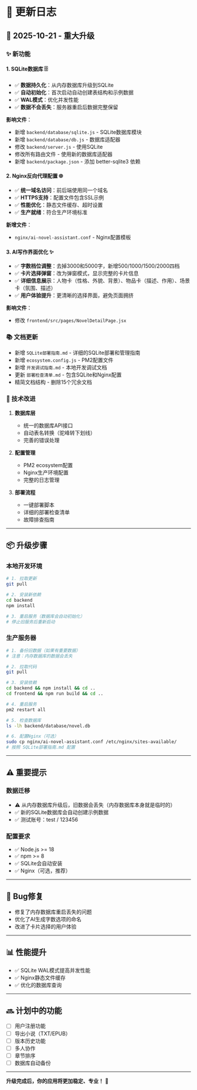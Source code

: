 # 📝 更新日志

## 🚀 2025-10-21 - 重大升级

### ✨ 新功能

#### 1. SQLite数据库 🗄️
- ✅ **数据持久化**：从内存数据库升级到SQLite
- ✅ **自动初始化**：首次启动自动创建表结构和示例数据
- ✅ **WAL模式**：优化并发性能
- ✅ **数据不会丢失**：服务器重启后数据完整保留

**影响文件**：
- 新增 `backend/database/sqlite.js` - SQLite数据库模块
- 新增 `backend/database/db.js` - 数据库适配器
- 修改 `backend/server.js` - 使用SQLite
- 修改所有路由文件 - 使用新的数据库适配器
- 新增 `backend/package.json` - 添加 better-sqlite3 依赖

#### 2. Nginx反向代理配置 🌐
- ✅ **统一域名访问**：前后端使用同一个域名
- ✅ **HTTPS支持**：配置文件包含SSL示例
- ✅ **性能优化**：静态文件缓存、超时设置
- ✅ **生产就绪**：符合生产环境标准

**新增文件**：
- `nginx/ai-novel-assistant.conf` - Nginx配置模板

#### 3. AI写作界面优化 ✨
- ✅ **字数档位调整**：去掉3000和5000字，新增500/1000/1500/2000四档
- ✅ **卡片选择弹窗**：改为弹窗模式，显示完整的卡片信息
- ✅ **详细信息展示**：人物卡（性格、外貌、背景）、物品卡（描述、作用）、场景卡（氛围、描述）
- ✅ **用户体验提升**：更清晰的选择界面，避免页面拥挤

**影响文件**：
- 修改 `frontend/src/pages/NovelDetailPage.jsx`

### 📚 文档更新

- 新增 `SQLite部署指南.md` - 详细的SQLite部署和管理指南
- 新增 `ecosystem.config.js` - PM2配置文件
- 新增 `开发调试指南.md` - 本地开发调试文档
- 更新 `部署检查清单.md` - 包含SQLite和Nginx配置
- 精简文档结构 - 删除15个冗余文档

### 🔧 技术改进

1. **数据库层**
   - 统一的数据库API接口
   - 自动表名转换（驼峰转下划线）
   - 完善的错误处理

2. **配置管理**
   - PM2 ecosystem配置
   - Nginx生产环境配置
   - 完整的日志管理

3. **部署流程**
   - 一键部署脚本
   - 详细的部署检查清单
   - 故障排查指南

---

## 📦 升级步骤

### 本地开发环境

```bash
# 1. 拉取更新
git pull

# 2. 安装新依赖
cd backend
npm install

# 3. 重启服务（数据库会自动初始化）
# 停止旧服务后重新启动
```

### 生产服务器

```bash
# 1. 备份旧数据（如果有重要数据）
# 注意：内存数据库的数据会丢失

# 2. 拉取代码
git pull

# 3. 安装依赖
cd backend && npm install && cd ..
cd frontend && npm run build && cd ..

# 4. 重启服务
pm2 restart all

# 5. 检查数据库
ls -lh backend/database/novel.db

# 6. 配置Nginx（可选）
sudo cp nginx/ai-novel-assistant.conf /etc/nginx/sites-available/
# 按照 SQLite部署指南.md 配置
```

---

## ⚠️ 重要提示

### 数据迁移

- ⚠️ 从内存数据库升级后，旧数据会丢失（内存数据库本身就是临时的）
- ✅ 新的SQLite数据库会自动创建示例数据
- ✅ 测试账号：test / 123456

### 配置要求

- ✅ Node.js >= 18
- ✅ npm >= 8
- ✅ SQLite会自动安装
- ✅ Nginx（可选，推荐）

---

## 🐛 Bug修复

- 修复了内存数据库重启丢失的问题
- 优化了AI生成字数选项的命名
- 改进了卡片选择的用户体验

---

## 📊 性能提升

- ✅ SQLite WAL模式提高并发性能
- ✅ Nginx静态文件缓存
- ✅ 优化的数据库查询

---

## 🔜 计划中的功能

- [ ] 用户注册功能
- [ ] 导出小说（TXT/EPUB）
- [ ] 版本历史功能
- [ ] 多人协作
- [ ] 章节排序
- [ ] 数据库自动备份

---

**升级完成后，你的应用将更加稳定、专业！** 🎉



